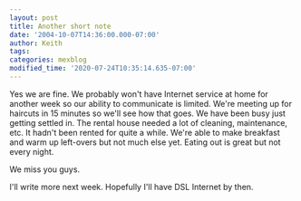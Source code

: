 ```yaml
---
layout: post
title: Another short note
date: '2004-10-07T14:36:00.000-07:00'
author: Keith
tags:
categories: mexblog
modified_time: '2020-07-24T10:35:14.635-07:00'
---
```

Yes we are fine. We probably won't have Internet service at home for
another week so our ability to communicate is limited. We're meeting up
for haircuts in 15 minutes so we'll see how that goes. We have been busy
just getting settled in. The rental house needed a lot of cleaning,
maintenance, etc. It hadn't been rented for quite a while. We're able to
make breakfast and warm up left-overs but not much else yet. Eating out
is great but not every night.

We miss you guys.

I'll write more next week. Hopefully I'll have DSL Internet by then.
